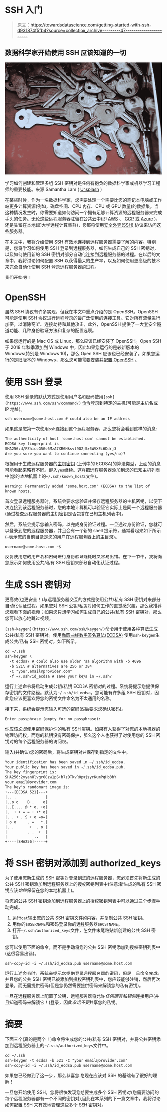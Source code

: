 # SSH 入门

> 原文：<https://towardsdatascience.com/getting-started-with-ssh-d931874f5fb4?source=collection_archive---------47----------------------->

## 数据科学家开始使用 SSH 应该知道的一切

![](img/9b3aae17ef62bf4af6936fea6a85810a.png)

学习如何创建和管理多组 SSH 密钥对是任何有抱负的数据科学家或机器学习工程师的重要技能。来源:Samantha Lam ( [Unsplash](https://unsplash.com/photos/zFy6fOPZEu0) )

在某些时候，作为一名数据科学家，您需要处理一个需要比您的笔记本电脑或工作站更多计算资源(例如，磁盘空间、CPU 内存、CPU 或 GPU 数量)的数据集。当这种情况发生时，你需要知道如何访问一个拥有足够计算资源的远程服务器来完成手头的任务。无论这些远程服务器驻留在公共云中(即 [AWS](https://aws.amazon.com/) 、 [GCP](https://cloud.google.com/) 或 [Azure](https://azure.microsoft.com/en-us/) )，还是驻留在本地(即大学远程计算集群)，您都将使用[安全外壳(SSH)](https://www.ssh.com/ssh/) 协议来访问这些服务器。

在本文中，我将介绍使用 SSH 有效地连接到远程服务器需要了解的内容。特别是，您将学习如何使用 SSH 登录到远程服务器，如何生成自己的 SSH 密钥对，以及如何使用新的 SSH 密钥对部分自动化连接到远程服务器的过程。在以后的文章中，我将讨论如何配置 SSH 以获得最大的生产率，以及如何使用更高级的技术来完全自动化使用 SSH 登录远程服务器的过程。

我们开始吧！

# OpenSSH

虽然 SSH 协议有许多实现，但我在本文中重点介绍的是 OpenSSH。OpenSSH 可能是使用 SSH 协议进行远程登录的最广泛使用的连接工具。它对所有流量进行加密，以消除窃听、连接劫持和其他攻击。此外，OpenSSH 提供了一大套安全隧道功能、几种身份验证方法和复杂的配置选项。

如果您运行的是 Mac OS 或 Linux，那么应该已经安装了 OpenSSH。Open SSH 于 2018 年秋季添加到 Windows 中，因此如果您运行的是较新版本的 Windows(特别是 Windows 10)，那么 Open SSH 应该也已经安装了。如果您运行的是旧版本的 Windows，那么您可能需要[安装并配置 OpenSSH](https://winscp.net/eng/docs/guide_windows_openssh_server) 。

# 使用 SSH 登录

使用 SSH 登录的默认方式是使用用户名和密码使用`[ssh](https://www.ssh.com/ssh/command/)` [命令](https://www.ssh.com/ssh/command/)登录到特定的主机(可能是主机名或 IP 地址)。

```
ssh username@some.host.com # could also be an IP address
```

如果这是您第一次使用`ssh`连接到这个远程服务器，那么您将会看到这样的消息:

```
The authenticity of host 'some.host.com' cannot be established.
ECDSA key fingerprint is SHA256:d/FZhiccG5Gs6MzA7XR6Hksvl9OZjSx6WVXEi6Ddrj3
Are you sure you want to continue connecting (yes/no)?
```

根据用于生成远程服务器的[主机密钥](https://www.ssh.com/ssh/host-key) (上例中的 ECDSA)的算法类型，上面的消息可能看起来略有不同。键入`yes`继续。这将把远程服务器添加到您的已知主机列表中(您的*本地*机器上的`~/.ssh/known_hosts`文件)。

```
Warning: Permanently added 'some.host.com' (ECDSA) to the list of known hosts.
```

首次登录远程服务器时，系统会要求您验证并保存远程服务器的主机密钥，以便下次连接到该远程服务器时，您的本地计算机可以验证它实际上是同一个远程服务器(通过检查远程服务器的主机密钥是否包含在已知主机列表中)。

然后，系统会提示您输入密码，以完成身份验证过程。一旦通过身份验证，您就可以登录到您的远程服务器，并且会有一个新的 shell 提示符，通常看起来如下所示(`~`表示您的当前目录是您的用户在远程服务器上的主目录)。

```
username@some.host.com ~$
```

反复使用您的用户名和密码进行身份验证既耗时又容易出错。在下一节中，我将向您展示如何使用公共/私有 SSH 密钥来部分自动化认证过程。

# 生成 SSH 密钥对

更高效(也更安全！)与远程服务器交互的方式是使用公共/私有 SSH 密钥对来部分自动化认证过程。如果您对 SSH 公钥/私钥对如何工作的直觉感兴趣，那么我推荐您观看下面的视频；如果您只想学习如何生成自己的公共/私有 SSH 密钥对，那么您可以放心地跳过视频。

`[ssh-keygen](https://www.ssh.com/ssh/keygen/)`命令用于使用各种算法生成公共/私有 SSH 密钥对。使用[椭圆曲线数字签名算法(ECDSA)](https://en.wikipedia.org/wiki/Elliptic_Curve_Digital_Signature_Algorithm) 使用`ssh-keygen`生成公共/私有 SSH 密钥对，如下所示。

```
cd ~/.ssh
ssh-keygen \
  -t ecdsa\ # could also use older rsa algorithm with -b 4096
  -b 521\ # alternatives are 256 or 384
  -C "your.email@provider.com"
  -f ~/.ssh/id_ecdsa # save your keys in ~/.ssh/
```

运行上述命令将启动生成公钥/私钥 ECDSA 密钥对的过程。系统将提示您提供保存密钥的文件路径。默认为`~/.ssh/id_ecdsa`。您可能有许多组 SSH 密钥对，因此您应该更喜欢将您的密钥文件命名为不太通用的名称。

接下来，系统会提示您输入可选的密码(然后要求您确认密码)。

```
Enter passphrase (empty for no passphrase):
```

你应该*总是*使用密码保护你的私有 SSH 密钥。如果有人获得了对您的本地机器的物理访问权，而您的私钥没有密码保护，那么这个人也获得了对使用您的 SSH 密钥对的每个远程服务器的访问权。

输入(并确认)您的密码后，将生成密钥对并保存到指定的文件中。

```
Your identification has been saved in ~/.ssh/id_ecdsa.
Your public key has been saved in ~/.ssh/id_ecdsa.pub.
The key fingerprint is:
SHA256:2yyanHlvgr68zw1pS+h7zDTkvR0pujsyrKumPqHb3bY your.email@provider.com
The key's randomart image is:
+---[ECDSA 521]---+
|.. .             |
|..o o    B .    o|
|..E.... @ * o. +o|
|.  + + = = + +* o|
|. . + . S + o =o=|
| o o     . =   *.|
|. .       +  . o |
|         . .  +  |
|            ..   |
+----[SHA256]-----+
```

# 将 SSH 密钥对添加到 authorized_keys

为了使用您新生成的 SSH 密钥对登录到您的远程服务器，您必须首先将新生成的公共 SSH 密钥添加到远程服务器上的授权密钥列表中(注意:新生成的私有 SSH 密钥应该*始终*保留在您的本地机器上)。

将您的公共 SSH 密钥添加到远程服务器上的授权密钥列表中可以通过三个步骤手动完成。

1.  运行`cat`输出您的公共 SSH 密钥文件的内容，并复制公共 SSH 密钥。
2.  用你的`$USERNAME`和密码登录你的远程服务器`$HOSTNAME`。
3.  打开`~/.ssh/authorized_keys`文件，在文件末尾粘贴新创建的公共 SSH 密钥。

您可以使用下面的命令，而不是手动将您的公共 SSH 密钥添加到授权密钥列表中(这很容易出错)。

```
ssh-copy-id -i ~/.ssh/id_ecdsa.pub username@some.host.com
```

运行上述命令时，系统会提示您提供登录远程服务器的密码，但是一旦命令完成，并且您的公共 SSH 密钥已被添加到授权密钥列表中，您应该能够注销，然后再次登录，而无需提供密码(但是您仍然需要提供密码来解锁您的私有密钥)。

一旦在远程服务器上配置了公钥，远程服务器将允许*任何拥有私钥的*连接用户(并且知道密码来解锁它！)登录，因此*永远不要*共享您的私钥。

# 摘要

下面三个(真的是两个！)命令将生成您的公共/私有 SSH 密钥对，并将公共密钥添加到远程服务器上的`~/.ssh/authorized_keys`文件中。

```
cd ~/.ssh
ssh-keygen -t ecdsa -b 521 -C "your.email@provider.com"
ssh-copy-id -i ~/.ssh/id_ecdsa.pub username@some.host.com
```

如果您已经做到了这一步，那么恭喜您:您现在应该对 SSH 的基础有了很好的理解！

一旦您开始使用 SSH，您将很快发现您想要生成多个 SSH 密钥对(您需要访问的每个远程服务器都有一个不同的密钥对),因此在本系列的下一篇文章中，我将讨论如何配置 SSH 来有效地管理这些多个 SSH 密钥对。